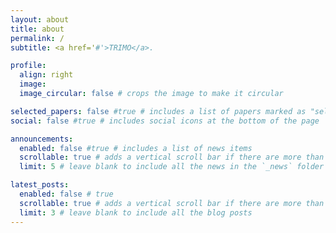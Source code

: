```yaml
---
layout: about
title: about
permalink: /
subtitle: <a href='#'>TRIMO</a>.

profile:
  align: right
  image: 
  image_circular: false # crops the image to make it circular

selected_papers: false #true # includes a list of papers marked as "selected={true}"
social: false #true # includes social icons at the bottom of the page

announcements:
  enabled: false #true # includes a list of news items
  scrollable: true # adds a vertical scroll bar if there are more than 3 news items
  limit: 5 # leave blank to include all the news in the `_news` folder

latest_posts:
  enabled: false # true
  scrollable: true # adds a vertical scroll bar if there are more than 3 new posts items
  limit: 3 # leave blank to include all the blog posts
---
```



